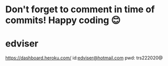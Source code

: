 # Don't forget to comment in time of commits! Happy coding 😊
# edviser
https://dashboard.heroku.com/
id:edviser@hotmail.com
pwd: trs222020@
